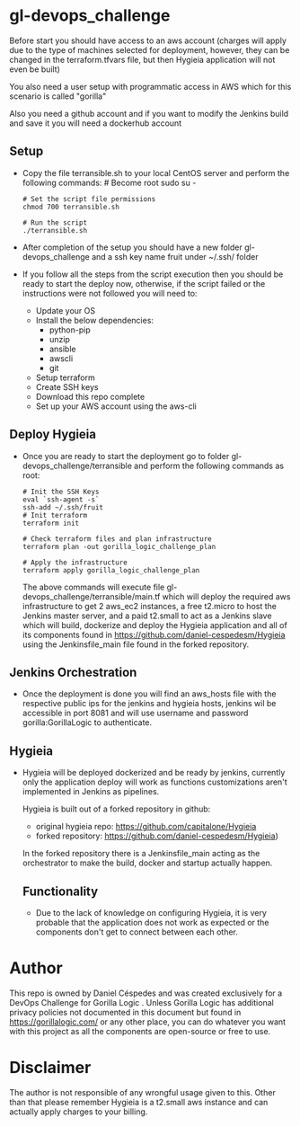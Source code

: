# gl-devops_challenge
Before start you should have access to an aws account (charges will apply due to the type of machines selected for deployment, however, they can be changed in the terraform.tfvars file, but then Hygieia application will not even be built)

You also need a user setup with programmatic access in AWS which for this scenario is called "gorilla"

Also you need a github account and if you want to modify the Jenkins build and save it you will need a dockerhub account
## Setup
- Copy the file terransible.sh to your local CentOS server and perform the following commands:
      # Become root
      sudo su -

      # Set the script file permissions
      chmod 700 terransible.sh

      # Run the script
      ./terransible.sh

- After completion of the setup you should have a new folder gl-devops_challenge and a ssh key name fruit under ~/.ssh/ folder
- If you follow all the steps from the script execution then you should be ready to start the deploy now, otherwise, if the script failed or the instructions were not followed you will need to:
  - Update your OS
  - Install the below dependencies:
    - python-pip
    - unzip
    - ansible
    - awscli
    - git
  - Setup terraform
  - Create SSH keys
  - Download this repo complete
  - Set up your AWS account using the aws-cli

## Deploy Hygieia
- Once you are ready to start the deployment go to folder gl-devops_challenge/terransible and perform the following commands as root:

      # Init the SSH Keys
      eval `ssh-agent -s`
      ssh-add ~/.ssh/fruit
      # Init terraform
      terraform init

      # Check terraform files and plan infrastructure
      terraform plan -out gorilla_logic_challenge_plan

      # Apply the infrastructure
      terraform apply gorilla_logic_challenge_plan

    The above commands will execute file gl-devops_challenge/terransible/main.tf which will deploy the required aws infrastructure to get 2 aws_ec2 instances, a free t2.micro to host the Jenkins master server, and a paid t2.small to act as a Jenkins slave which will build, dockerize and deploy the Hygieia application and all of its components found in https://github.com/daniel-cespedesm/Hygieia using the Jenkinsfile_main file found in the forked repository.

## Jenkins Orchestration
- Once the deployment is done you will find an aws_hosts file with the respective public ips for the jenkins and hygieia hosts, jenkins wil be accessible in port 8081 and will use username and password gorilla:GorillaLogic to authenticate.

## Hygieia
- Hygieia will be deployed dockerized and be ready by jenkins, currently only the application deploy will work as functions customizations aren't implemented in Jenkins as pipelines.

  Hygieia is built out of a forked repository in github:
    - original hygieia repo: https://github.com/capitalone/Hygieia
    - forked repository: https://github.com/daniel-cespedesm/Hygieia)

  In the forked repository there is a Jenkinsfile_main acting as the orchestrator to make the build, docker and startup actually happen.

  ## Functionality
    - Due to the lack of knowledge on configuring Hygieia, it is very probable that the application does not work as expected or the components don't get to connect between each other.

# Author
This repo is owned by Daniel Céspedes and was created exclusively for a DevOps Challenge for Gorilla Logic . Unless Gorilla Logic has additional privacy policies not documented in this document but found in https://gorillalogic.com/ or any other place, you can do whatever you want with this project as all the components are open-source or free to use.

# Disclaimer
The author is not responsible of any wrongful usage given to this. Other than that please remember Hygieia is a t2.small aws instance and can actually apply charges to your billing.
